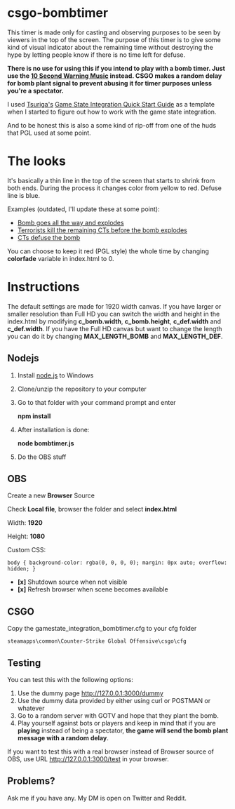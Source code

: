 # csgo-bombtimer

This timer is made only for casting and observing purposes to be seen by viewers in the top of the screen. The purpose of this timer is to give some kind of visual indicator about the remaining time without destroying the hype by letting people know if there is no time left for defuse.

**There is no use for using this if you intend to play with a bomb timer. Just use the [10 Second Warning Music](https://www.youtube.com/watch?v=WJE9mtatb3I) instead. CSGO makes a random delay for bomb plant signal to prevent abusing it for timer purposes unless you're a spectator.**

I used [Tsuriga's](https://github.com/tsuriga) [Game State Integration Quick Start Guide](https://github.com/tsuriga/csgo-gsi-qsguide) as a template when I started to figure out how to work with the game state integration.

And to be honest this is also a some kind of rip-off from one of the huds that PGL used at some point. 

# The looks

It's basically a thin line in the top of the screen that starts to shrink from both ends. During the process it changes color from yellow to red. Defuse line is blue.

Examples (outdated, I'll update these at some point):

 - [Bomb goes all the way and explodes](https://youtu.be/AEmutqfrvfQ?t=318)
 - [Terrorists kill the remaining CTs before the bomb explodes](https://youtu.be/AEmutqfrvfQ?t=616)
 - [CTs defuse the bomb](https://www.youtube.com/watch?v=irMnz-U4nCs)

You can choose to keep it red (PGL style) the whole time by changing **colorfade** variable in index.html to 0.

# Instructions

The default settings are made for 1920 width canvas. If you have larger or smaller resolution than Full HD you can switch the width and height in the index.html by modifying **c_bomb.width**, **c_bomb.height**, **c_def.width** and **c_def.width**. If you have the Full HD canvas but want to change the length you can do it by changing **MAX_LENGTH_BOMB** and **MAX_LENGTH_DEF**.

## Nodejs

1. Install [node.js](https://nodejs.org/en/download/)  to Windows
2. Clone/unzip the repository to your computer
3. Go to that folder with your command prompt and enter

    **npm install**

4. After installation is done:

    **node bombtimer.js**

5. Do the OBS stuff

## OBS

Create a new **Browser** Source

Check **Local file**, browser the folder and select **index.html**

Width: **1920**

Height: **1080**

Custom CSS:



    body { background-color: rgba(0, 0, 0, 0); margin: 0px auto; overflow: hidden; }



- **[x]** Shutdown source when not visible 
- **[x]** Refresh browser when scene becomes available 

## CSGO

Copy the gamestate\_integration\_bombtimer.cfg to your cfg folder

    steamapps\common\Counter-Strike Global Offensive\csgo\cfg 

## Testing

You can test this with the following options:

1. Use the dummy page http://127.0.0.1:3000/dummy
2. Use the dummy data provided by either using curl or POSTMAN or whatever
3. Go to a random server with GOTV and hope that they plant the bomb.
4. Play yourself against bots or players and keep in mind that if you are **playing** instead of being a spectator, **the game will send the bomb plant message with a random delay**.

If you want to test this with a real browser instead of Browser source of OBS, use URL http://127.0.0.1:3000/test in your browser.

## Problems?

Ask me if you have any. My DM is open on Twitter and Reddit.
